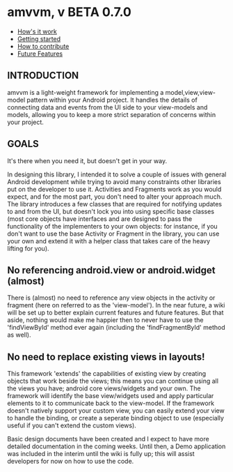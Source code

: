 <h1>amvvm, v BETA 0.7.0</h1>

<ul>
<li><a href="https://github.com/ni3po42/amvvm/wiki/How-does-it-work%3F">How's it work</a></li>
<li><a href="https://github.com/ni3po42/amvvm/wiki/Getting-Started">Getting started</a></li>
<li><a href="https://github.com/ni3po42/amvvm/wiki/How-to-Contribute">How to contribute</a></li>
<li><a href="https://github.com/ni3po42/amvvm/wiki/Upcoming-features">Future Features</a></li>
</ul>

<h2>
INTRODUCTION
</h2>

amvvm is a light-weight framework for implementing a model,view,view-model pattern within your Android project. It handles the details of connecting data and events from the UI side to your view-models and models, allowing you to keep a more strict separation of concerns within your project.

<h2>
GOALS
</h2>

It's there when you need it, but doesn't get in your way.

In designing this library, I intended it to solve a couple of issues with general Android development while trying to avoid many constraints other libraries put on the developer to use it. Activities and Fragments work as you would expect, and for the most part, you don't need to alter your approach much. The library introduces a few classes that are required for notifying updates to and from the UI, but doesn't lock you into using specific base classes (most core objects have interfaces and are designed to pass the functionality of the implementers to your own objects: for instance, if you don't want to use the base Activity or Fragment in the library, you can use your own and extend it with a helper class that takes care of the heavy lifting for you).

<h2>
No referencing android.view or android.widget (almost)
</h2>

There is (almost) no need to reference any view objects in the activity or fragment (here on referred to as the 'view-model'). In the near future, a wiki will be set up to better explain current features and future features. But that aside, nothing would make me happier then to never have to use the 'findViewById' method ever again (including the 'findFragmentById' method as well).

<h2>
No need to replace existing views in layouts!
</h2>

This framework 'extends' the capabilities of existing view by creating objects that work beside the views; this means you can continue using all the views you have; android core views/widgets and your own. The framework will identify the base view/widgets used and apply particular elements to it to communicate back to the view-model. If the framework doesn't natively support your custom view, you can easily extend your view to handle the binding, or create a seperate binding object to use (especially useful if you can't extend the custom views).

Basic design documents have been created and I expect to have more detailed documentation in the coming weeks. Until then, a Demo application was included in the interim until the wiki is fully up; this will assist developers for now on how to use the code.
